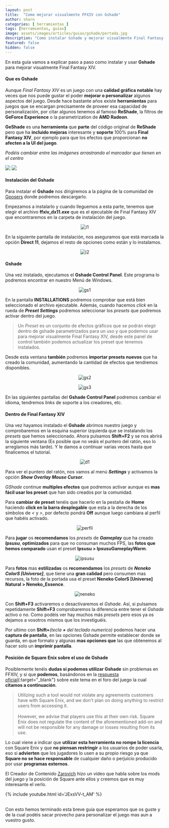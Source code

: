 ```yaml
---
layout: post
title:  "Como mejorar visualmente FFXIV con Gshade"
author: sharn
categories: [ herramientas ]
tags: [herramientas, guías]
image: assets/images/articles/guias/gshade/portada.jpg
description: "Como instalar Gshade y mejorar visualmente Final Fantasy XIV"
featured: false
hidden: false
---
```

En esta guía vamos a explicar paso a paso como instalar y usar **Gshade** para  mejorar visualmente Final Fantasy XIV. 

#### Que es Gshade

Aunque *Final Fantasy XIV* es un juego con una **calidad gráfica notable** hay veces que nos puede gustar el poder **mejorar o personalizar** algunos aspectos del juego. Desde hace bastante años existe **herramientas** para juegos que se encargan precisamente de proveer esa capacidad de personalización, por citar algunos tenemos al famoso **ReShade**, la filtros de **GeForce Experience** o la parametrization de **AMD Radeon**.

**GeShade** es una **herramienta** que **parte** del código original de **ReShade** pero que ha **incluido mejoras** interesante y **soporte** 100% para **Final Fantasy XIV**, por ejemplo para que los efectos que proporcionan **no afecten a la UI del juego**.

*Podéis cambiar entre las imágenes arrastrando el marcador que tienen en el centro*

<img-comparison-slider>
  <img slot="before" src="{{ site.baseurl }}/assets/images/articles/guias/gshade/sc1.jpg" />
  <img slot="after" src="{{ site.baseurl }}/assets/images/articles/guias/gshade/sc2.jpg" />
</img-comparison-slider>
<br/>

#### Instalación del Gshade

Para instalar el **Gshade** nos dirigiremos a la página de la comunidad de <a href="https://gposers.com/gshade/" target="_blank">Gposers</a> donde podremos descargarlo.

Empezamos a instalarlo y cuando lleguemos a esta parte, tenemos que elegir el archivo **ffxiv_dx11.exe** que es el ejecutable de Final Fantasy XIV que encontraremos en la carpeta de instalación del juego.

<p align="center"><img src="{{ site.baseurl }}/assets/images/articles/guias/gshade/i1.jpg" alt="i1"/></p>

En la siguiente pantalla de instalación, nos aseguramos que está marcada la opción **Direct 11**, dejamos el resto de opciones como están y lo instalamos.

<p align="center"><img src="{{ site.baseurl }}/assets/images/articles/guias/gshade/i2.jpg" alt="i2"/></p>

#### Gshade

Una vez instalado, ejecutamos el **Gshade Control Panel**. Este programa lo podremos encontrar en nuestro Menú de Windows. 

<p align="center"><img src="{{ site.baseurl }}/assets/images/articles/guias/gshade/gs1.jpg" alt="gs1"/></p>

En la pantalla **INSTALLATIONS** podremos comprobar que está bien seleccionado el archivo ejecutable. Además, cuando hacemos *click* en la rueda de ***Preset Settings*** podremos seleccionar los *presets* que podremos activar dentro del juego. 

<blockquote>
Un <i>Preset</i> es un conjunto de efectos gráficos que se podrán elegir dentro de gshade parametrizados para un uso y que podemos usar para mejorar visualmente Final Fantasy XIV, desde este panel de control también podemos actualizar los preset que tenemos instalados.
</blockquote> 

Desde esta ventana **también** podremos **importar presets nuevos** que ha creado la comunidad, aumentando la cantidad de efectos que tendremos disponibles.

<div class="container">
  <div class="row">
    <div class="col-xl">
    <p align="center">
      <img src="{{ site.baseurl }}/assets/images/articles/guias/gshade/gs2.jpg" alt="gs2"/>
    </p>
    </div>
    <div class="col-xl">
    <p align="center">
      <img src="{{ site.baseurl }}/assets/images/articles/guias/gshade/gs3.jpg" alt="gs3"/>
    </p>
    </div>
  </div>
</div>

En las siguientes pantallas del **Gshade Control Panel** podremos cambiar el idioma, tendremos links de soporte a los creadores, etc.

#### Dentro de Final Fantasy XIV

Una vez hayamos instalado el **Gshade** abrimos nuestro juego y comprobaremos en la esquina superior izquierda que se instalando los *presets* que hemos seleccionado. Ahora pulsamos **Shift+F2** y se nos abrirá la siguiente ventana (Es posible que no veáis el puntero del ratón, eso lo arreglamos más tarde). Y le damos a continuar varias veces hasta que finalicemos el tutorial.

<p align="center"><img src="{{ site.baseurl }}/assets/images/articles/guias/gshade/d1.jpg" alt="d1"/></p>

Para ver el puntero del ratón, nos vamos al menú ***Settings*** y activamos la opción ***Show Overlay Mouse Cursor***.

*GShade* continue **multiples efectos** que podremos activar aunque es **mas fácil usar los preset** que han sido creados por la comunidad.

Para **cambiar de preset** tenéis que hacerlo en la pestaña de **Home** haciendo **click en la barra desplegable** que esta a la derecha de los símbolos de *&lt;* y *&gt;*, por defecto pondrá **Off** aunque luego cambiara al perfil que habéis activado.

<p align="center"><img src="{{ site.baseurl }}/assets/images/articles/guias/gshade/perfil.jpg" alt="perfil"/></p>

Para **jugar** os **recomendamos** los *presets* de ***Gameplay*** que ha creado ***Ipsusu***, **optimizados** para que no consuman muchos FPS, las **fotos que hemos comparado** usan el preset **Ipsusu > IpsusuGameplayWarm**.

<p align="center"><img src="{{ site.baseurl }}/assets/images/articles/guias/gshade/ipsusu.jpg" alt="ipsusu"/></p>

Para **fotos** mas **estilizadas** os **recomendamos** los *presets* de ***Neneko ColorS [Universe]***, que tiene una **gran calidad** pero consumen mas recursos, la foto de la portada usa el preset **Neneko ColorS [Universe] Natural > Neneko_Essence**.

<p align="center"><img src="{{ site.baseurl }}/assets/images/articles/guias/gshade/neneko.jpg" alt="neneko"/></p>

Con **Shift+F3** activaremos o desactivaremos el *Gshade*. Así, si pulsamos repetidamente **Shift+F3** comprobaremos la diferencia entre tener el *Gshade* activo o no. Como podéis ver hay muchos más *presets* pero esos ya os dejamos a vosotros mismos que los investiguéis.

Por ultimo con **Shift+***(tecla **+** del teclado numerico)* podemos hacer una **captura de pantalla**, en las opciones Gshade permite establecer donde se guarda, en que formato y algunas **mas opciones que** las que obtenemos al hacer solo un **imprimir pantalla**.

#### Posición de Square Enix sobre el uso de Gshade

Posiblemente tenéis **dudas si podemos utilizar Gshade** sin problemas en FFXIV, y si que **podemos**, basándonos en la [respuesta oficial](https://forum.square-enix.com/ffxiv/threads/86742-ENB-Injector-for-FFXIV-%28wip%29?p=1408111&viewfull=1#post1408111){:target="_blank"} sobre este tema en el foro del juego la cual **citamos a continuación**.

<blockquote>
Utilizing such a tool would not violate any agreements customers have with Square Enix, and we don't plan on doing anything to restrict users from accessing it.<br/>
<br/>
However, we advise that players use this at their own risk. Square Enix does not regulate the content of the aforementioned add-on and will not be responsible for any damage or losses resulting from its use.
</blockquote>

Lo cual viene a indicar que **utilizar esta herramienta no rompe la licencia** con Square Enix y que **no piensan restringir** a los usuarios de poder usarla, eso si **advierten** que los jugadores lo usen a su propio riesgo ya que **Square no se hace responsable** de cualquier daño o perjuicio producido por usar **programas externos**.

El Creador de Contenido <a href="https://www.youtube.com/c/zarovich/featured" target="_blank">Zarovich</a> hizo un vídeo que habla sobre los mods del juego y la posición de Square ante ellos y creemos que es muy interesante el verlo.

{% include youtube.html id='JExsVV-t_AM' %}

<br/>
Con esto hemos terminado esta breve guia que esperamos que os guste y de la cual podéis sacar provecho para personalizar el juego mas aun a vuestro gusto.

<script
  type="module"
  src="https://unpkg.com/img-comparison-slider@3/dist/component/component.esm.js"
></script>
<script
  nomodule=""
  src="https://unpkg.com/img-comparison-slider@3/dist/component/component.js"
></script>
<link
  rel="stylesheet"
  href="https://unpkg.com/img-comparison-slider@3/dist/collection/styles/initial.css"
/>
